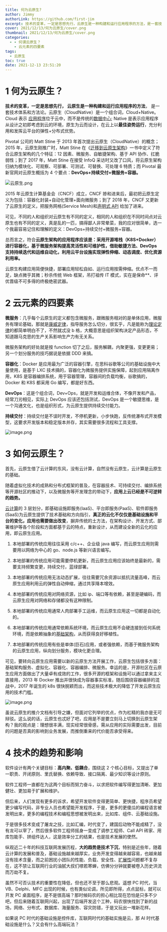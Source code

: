 ```yaml
---
title: 何为云原生?
author: Jimmy
authorLink: https://github.com/first-jim
excerpt: 技术的变革，一定是思想先行，云原生是一种构建和运行应用程序的方法，是一套技术体系和方法论。云原生（CloudNative）是一个组合词，Cloud+Native。Cloud表示应用程序位于云中，而不是传统的数据中心；Native表示应用程序从设计之初即考虑到云的环境，原生为云而设计，在云上以最佳姿势运行，充分利用和发挥云平台的弹性+分布式优势。
cover: 2021/12/13/何为云原生/cover.png
thumbnail: 2021/12/13/何为云原生/cover.png
categories:
  - - 何谓云原生？
    - 云元素的四要素
tags:
  - 云原生
toc: true
date: 2021-12-13 23:51:20
---
```


# 1 何为云原生？

**技术的变革，一定是思想先行， 云原生是一种构建和运行应用程序的方法**， 是一套技术体系和方法论。云原生（CloudNative）是一个组合词，Cloud+Native。Cloud 表示 [应用程序](https://www.zhihu.com/search?q=%E5%BA%94%E7%94%A8%E7%A8%8B%E5%BA%8F&search_source=Entity&hybrid_search_source=Entity&hybrid_search_extra=%7B%22sourceType%22%3A%22article%22%2C%22sourceId%22%3A150190166%7D)位于云中，而不是传统的[数据中心](https://www.zhihu.com/search?q=%E6%95%B0%E6%8D%AE%E4%B8%AD%E5%BF%83&search_source=Entity&hybrid_search_source=Entity&hybrid_search_extra=%7B%22sourceType%22%3A%22article%22%2C%22sourceId%22%3A150190166%7D); Native 是表示应用程序从设计之初即考虑到云的环境，原生为云而设计，在云上以**最佳姿势运行**，充分利用和发挥云平台的弹性+分布式优势。

Pivotal 公司的 Matt Stine 于 2013 年首次提出云原生（CloudNative）的概念；2015 年，云原生刚推广时，Matt Stine 在《[迁移到云原生架构](https://www.zhihu.com/search?q=%E8%BF%81%E7%A7%BB%E5%88%B0%E4%BA%91%E5%8E%9F%E7%94%9F%E6%9E%B6%E6%9E%84&search_source=Entity&hybrid_search_source=Entity&hybrid_search_extra=%7B%22sourceType%22%3A%22article%22%2C%22sourceId%22%3A150190166%7D)》一书中定义了符合云原生架构的几个特征：12 因素、微服务、自敏捷架构、基于 API 协作、扛脆弱性；到了 2017 年，Matt Stine 在接受 InfoQ 采访时又改了口风，将云原生架构归纳为模块化、可观察、可部署、可测试、可替换、可处理 6 特质；而 Pivotal 最新官网对云原生概括为 4 个要点：**DevOps+持续交付+微服务+容器。**

![云原生.png](one.png)

2015 年云原生计算基金会（CNCF）成立，CNCF 掺和进来后，最初把云原生定义为包括：容器化封装+自动化管理+面向微服务；到了 2018 年，CNCF 又更新了云原生的定义，把服务网格(Service Mesh)和[声明式 API](https://www.zhihu.com/search?q=%E5%A3%B0%E6%98%8E%E5%BC%8FAP&search_source=Entity&hybrid_search_source=Entity&hybrid_search_extra=%7B%22sourceType%22%3A%22article%22%2C%22sourceId%22%3A150190166%7D) 给加了进来。

可见，不同的人和组织对云原生有不同的定义，相同的人和组织在不同时间点对云原生也有不同的定义，真是乱的一匹，搞得鄙人非常晕菜，我的应对很简单，选一个我最容易记住和理解的定义：DevOps+持续交付+微服务+容器。

总而言之，符合**云原生架构的应用程序应该是：采用开源堆栈（K8S+Docker）进行容器化，基于微服务架构提高灵活性和可维护性，借助敏捷方法、DevOps 支持持续迭代和运维自动化，利用云平台设施实现弹性伸缩、动态调度、优化资源利用率。**

云原生构建应用简便快捷，部署应用轻松自如、运行应用按需伸缩。优点不一而足，缺点微乎其微；秒杀传统 Web 框架，吊打祖传 IT 模式，实在是保命\*\*、评优晋级不可多得的终极绝密武器。

# 2 云元素的四要素

**微服务**：几乎每个云原生的定义都包含微服务，跟微服务相对的是单体应用，微服务有理论基础，那就是[康威定律](https://www.zhihu.com/search?q=%E5%BA%B7%E5%A8%81%E5%AE%9A%E5%BE%8B&search_source=Entity&hybrid_search_source=Entity&hybrid_search_extra=%7B%22sourceType%22%3A%22article%22%2C%22sourceId%22%3A150190166%7D)，指导服务怎么切分，很玄乎，凡是能称为[理论定律](https://www.zhihu.com/search?q=%E7%90%86%E8%AE%BA%E5%AE%9A%E5%BE%8B&search_source=Entity&hybrid_search_source=Entity&hybrid_search_extra=%7B%22sourceType%22%3A%22article%22%2C%22sourceId%22%3A150190166%7D)的都简单明白不了，不然就忒没 b 格，大概意思是组织架构决定产品形态，不知道跟马克思的生产关系影响生产力有无关系。

微服务架构的好处就是按 function 切了之后，服务解耦，内聚更强，变更更易；另一个划分服务的技巧据说是依据 DDD 来搞。

**容器化**：Docker 是应用最为广泛的容器引擎，在思科谷歌等公司的基础设施中大量使用，是基于 LXC 技术搞的，容器化为微服务提供实施保障，起到应用隔离作用，K8S 是容器编排系统，用于容器管理，容器间的负载均衡，谷歌搞的，Docker 和 K8S 都采用 Go 编写，都是好东西。

**DevOps**：这是个组合词，Dev+Ops，就是开发和运维合体，不像开发和产品，经常刀刃相见，实际上 DevOps 应该还包括测试，DevOps 是一个敏捷思维，是一个沟通文化，也是组织形式，为云原生提供持续交付能力。

**持续交付**：持续交付是不误时开发，不停机更新，小步快跑，反传统瀑布式开发模型，这要求开发版本和稳定版本并存，其实需要很多流程和工具支撑。

![image.png](two.png)

# 3 如何云原生？

首先，云原生借了云计算的东风，没有云计算，自然没有云原生，云计算是云原生的基础。

随着虚拟化技术的成熟和分布式框架的普及，在容器技术、可持续交付、编排系统等开源社区的推动下，以及微服务等开发理念的带动下，**应用上云已经是不可逆转的趋势。**

[云计算](https://www.zhihu.com/search?q=%E4%BA%91%E8%AE%A1&search_source=Entity&hybrid_search_source=Entity&hybrid_search_extra=%7B%22sourceType%22%3A%22article%22%2C%22sourceId%22%3A150190166%7D)的 3 层划分，即基础设施即服务(IaaS)、平台即服务(PaaS)、软件即服务(SaaS)为云原生提供了技术基础和方向指引，**真正的云化不仅仅是基础设施和平台的变化，应用也需要做出改变**，摒弃传统的土方法，在架构设计、开发方式、部署维护等各个阶段和方面都基于云的特点，重新设计，从而建设全新的云化的应用，即云原生应用。

1. 本地部署的传统应用往往采用 c/c++、企业级 java 编写，而云原生应用则需要用以网络为中心的 go、node.js 等新兴语言编写。

2. 本地部署的传统应用可能需要停机更新，而云原生应用应该始终是最新的，需要支持频繁变更，持续交付，蓝绿部署。

3. 本地部署的传统应用无法动态扩展，往往需要冗余资源以抵抗流量高峰，而云原生应用利用云的弹性自动伸缩，通过共享降本增效。

4. 本地部署的传统应用对网络资源，比如 ip、端口等有依赖，甚至是硬编码，而云原生应用对网络和存储都没有这种限制。

5. 本地部署的传统应用通常人肉部署手工运维，而云原生应用这一切都是自动化的。

6. 本地部署的传统应用通常依赖系统环境，而云原生应用不会硬连接到任何系统环境，而是依赖抽象的[基础架构](https://www.zhihu.com/search?q=%E5%9F%BA%E7%A1%80%E6%9E%B6%E6%9E%84&search_source=Entity&hybrid_search_source=Entity&hybrid_search_extra=%7B%22sourceType%22%3A%22article%22%2C%22sourceId%22%3A150190166%7D)，从而获得良好移植性。

7. 本地部署的传统应用有些是单体(巨石)应用，或者强依赖，而基于微服务架构的云原生应用，纵向划分服务，模块化更合理。

可见，要转向云原生应用需要以新的云原生方法开展工作，云原生包括很多方面：基础架构服务、虚拟化、容器化、容器编排、微服务。幸运的是，开源社区在云原生应用方面做出了大量卓有成效的工作，很多开源的框架和设施可以通过拿来主义直接用，2013 年 Docker 推出并很快成为容器事实标准，随后围绕容器编排的混战中，2017 年诞生的 k8s 很快脱颖而出，而这些技术极大的降低了开发云原生应用的技术门槛。

![image.png](three.png)

虽说云原生的推介文档有引导之嫌，但面对它列举的优点，作为杠精的我亦是无可辩驳。这么说的话，云原生也忒好了吧，应用是不是要立刻马上切换到云原生架构？我的观点是：理想很丰满，现实经常很骨感，需从应用的实际需要出发，目前的问题是否真的影响到业务发展，而推倒重来的代价能否承受得来。

# 4 技术的趋势和影响

软件设计有两个关键目标：**高内聚、低耦合**，围绕这 2 个核心目标，又提出了单一职责、开闭原则、里氏替换、依赖导致、接口隔离、最少知识等设计原则。

软件工程师一直都在为这两个目标而努力奋斗，以求把软件编写得更加清晰、更加健壮、更加易于扩展和维护。

但后来，人们发现有更多的诉求，希望开发软件变得更简单、更快捷，程序员希望更少编写代码，非专业人员也希望能开发程序，于是，更多的更傻瓜的编程语言被发明出来，更多的编程技术和编程思想被发明出来，比如库、组件、云基础设施。

于是很多技术变成了屠龙之技，比如汇编，时代变了，建国后动物不能成精了，没有龙可以宰了，然后很多软件工程师摇身一变成了调参工程师、Call API 砖家、用库包能手、拼组件达人，这是效率分工的结果，也是技术发展的使然。

纵观近二十年的科技互联网发展历程，**大的趋势是技术下沉**，特别是近些年，随着云计算的发展和普及，基础设施越来越厚实，业务开发变得越来越容易，也越来越没有技术含量，而之前困扰小团队的性能、负载、安全性、[扩展性](https://www.zhihu.com/search?q=%E6%89%A9%E5%B1%95%E6%80%A7&search_source=Entity&hybrid_search_source=Entity&hybrid_search_extra=%7B%22sourceType%22%3A%22article%22%2C%22sourceId%22%3A150190166%7D)问题都不复存在，这不禁让互联网行业的油腻大叔们噤若寒蝉，仿佛分分钟就要被卷入历史洪流而万劫不复。

虽然不可否认技术的重要性在降低，但也还不至于那么悲观。遥想 PC 时代，当 VB、Delphi、MFC 出现的时候，也有类似论调，所见即所得，点点鼠标，就可以开发 PC 桌面程序，是不是很高端？那时候码农的担心相比现在恐怕是只多不少吧，但后来随着互联网兴起，出现了后端开发这个工种，码农很快找到了新的战场，网络、分布式、数据库、海量服务、容灾防错，于是又玩出一堆新花样。

如果说 PC 时代的基础设施是控件库，互联网时代的基础实施是云，那 AI 时代基础设施是什么？又会有什么高端玩法？
